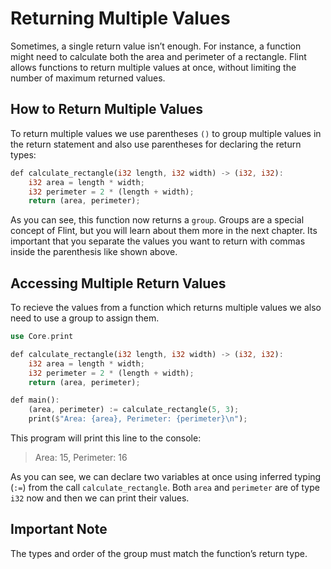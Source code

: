 # Returning Multiple Values

Sometimes, a single return value isn’t enough. For instance, a function might need to calculate both the area and perimeter of a rectangle. Flint allows functions to return multiple values at once, without limiting the number of maximum returned values.

## How to Return Multiple Values

To return multiple values we use parentheses `()` to group multiple values in the return statement and also use parentheses for declaring the return types:

```rs
def calculate_rectangle(i32 length, i32 width) -> (i32, i32):
    i32 area = length * width;
    i32 perimeter = 2 * (length + width);
    return (area, perimeter);
```

As you can see, this function now returns a `group`. Groups are a special concept of Flint, but you will learn about them more in the next chapter. Its important that you separate the values you want to return with commas inside the parenthesis like shown above.

## Accessing Multiple Return Values

To recieve the values from a function which returns multiple values we also need to use a group to assign them.

```rs
use Core.print

def calculate_rectangle(i32 length, i32 width) -> (i32, i32):
    i32 area = length * width;
    i32 perimeter = 2 * (length + width);
    return (area, perimeter);

def main():
    (area, perimeter) := calculate_rectangle(5, 3);
    print($"Area: {area}, Perimeter: {perimeter}\n");
```

This program will print this line to the console:

> Area: 15, Perimeter: 16

As you can see, we can declare two variables at once using inferred typing (`:=`) from the call `calculate_rectangle`. Both `area` and `perimeter` are of type `i32` now and then we can print their values.

## Important Note

The types and order of the group must match the function’s return type.
